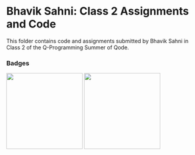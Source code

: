 # Bhavik Sahni: Class 2 Assignments and Code
This folder contains code and assignments submitted by Bhavik Sahni in Class 2 of the Q-Programming Summer of Qode.
### Badges
<img src="/badges/attendance.png" width="200px" height="200px">  <img src="/badges/assignment.png" width="200px" height="200px">